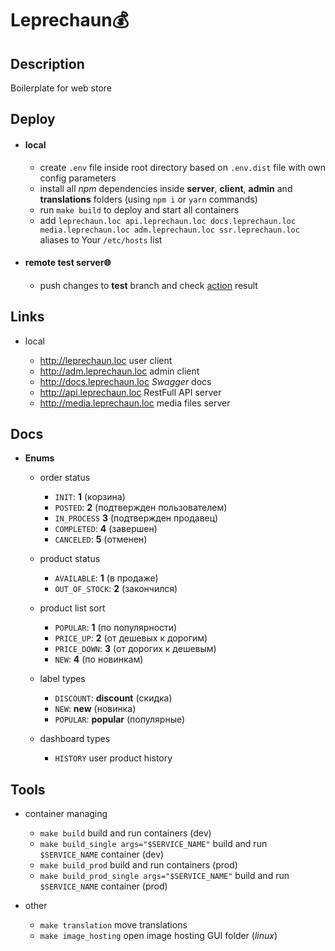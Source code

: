 # Leprechaun💰

## Description

Boilerplate for web store

## Deploy

-   #### local

    -   create `.env` file inside root directory based on `.env.dist` file with own config parameters
    -   install all _npm_ dependencies inside **server**, **client**, **admin** and **translations** folders (using `npm i` or `yarn` commands)
    -   run `make build` to deploy and start all containers
    -   add `leprechaun.loc api.leprechaun.loc docs.leprechaun.loc media.leprechaun.loc adm.leprechaun.loc ssr.leprechaun.loc` aliases to Your `/etc/hosts` list

-   #### remote test server🌐

    -   push changes to **test** branch and check [action](https://github.com/FedorenkaAvenue/Leprechaun/actions) result

## Links

-   local

    -   http://leprechaun.loc user client
    -   http://adm.leprechaun.loc admin client
    -   http://docs.leprechaun.loc _Swagger_ docs
    -   http://api.leprechaun.loc RestFull API server
    -   http://media.leprechaun.loc media files server

<!-- -   remote test server

    -   https://leprechaun.space user client
    -   https://adm.leprechaun.space admin client
    -   https://docs.leprechaun.space _Swagger_ docs
    -   https://api.leprechaun.space RestFull API server
    -   https://media.leprechaun.space media files server -->

## Docs

-   **Enums**

    -   order status

        -   `INIT`: **1** (корзина)
        -   `POSTED`: **2** (подтвержден пользователем)
        -   `IN_PROCESS` **3** (подтвержден продавец)
        -   `COMPLETED`: **4** (завершен)
        -   `CANCELED`: **5** (отменен)

    -   product status

        -   `AVAILABLE`: **1** (в продаже)
        -   `OUT_OF_STOCK`: **2** (закончился)

    -   product list sort

        -   `POPULAR`: **1** (по популярности)
        -   `PRICE_UP`: **2** (от дешевых к дорогим)
        -   `PRICE_DOWN`: **3** (от дорогих к дешевым)
        -   `NEW`: **4** (по новинкам)

    -   label types

        -   `DISCOUNT`: **discount** (скидка)
        -   `NEW`: **new** (новинка)
        -   `POPULAR`: **popular** (популярные)

    -   dashboard types

        -   `HISTORY` user product history

## Tools

-   container managing

    -   `make build` build and run containers (dev)
    -   `make build_single args="$SERVICE_NAME"` build and run `$SERVICE_NAME` container (dev)
    -   `make build_prod` build and run containers (prod)
    -   `make build_prod_single args="$SERVICE_NAME"` build and run `$SERVICE_NAME` container (prod)

-   other

    -   `make translation` move translations
    -   `make image_hosting` open image hosting GUI folder (_linux_)
